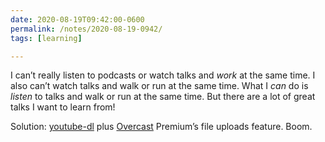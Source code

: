 ```yaml
---
date: 2020-08-19T09:42:00-0600
permalink: /notes/2020-08-19-0942/
tags: [learning]

---
```


I can’t really listen to podcasts or watch talks and *work* at the same time. I also can’t watch talks and walk or run at the same time. What I *can* do is *listen* to talks and walk or run at the same time. But there are a lot of great talks I want to learn from!

Solution: [youtube-dl](https://ytdl-org.github.io/youtube-dl/) plus [Overcast](https://overcast.fm) Premium’s file uploads feature. Boom.